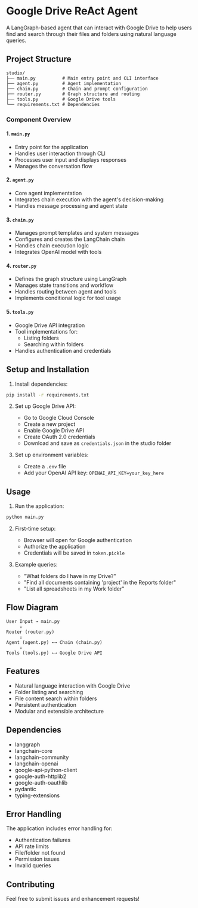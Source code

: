 # Google Drive ReAct Agent

A LangGraph-based agent that can interact with Google Drive to help users find and search through their files and folders using natural language queries.

## Project Structure

```
studio/
├── main.py          # Main entry point and CLI interface
├── agent.py         # Agent implementation
├── chain.py         # Chain and prompt configuration
├── router.py        # Graph structure and routing
├── tools.py         # Google Drive tools
└── requirements.txt # Dependencies
```

### Component Overview

#### 1. `main.py`
- Entry point for the application
- Handles user interaction through CLI
- Processes user input and displays responses
- Manages the conversation flow

#### 2. `agent.py`
- Core agent implementation
- Integrates chain execution with the agent's decision-making
- Handles message processing and agent state

#### 3. `chain.py`
- Manages prompt templates and system messages
- Configures and creates the LangChain chain
- Handles chain execution logic
- Integrates OpenAI model with tools

#### 4. `router.py`
- Defines the graph structure using LangGraph
- Manages state transitions and workflow
- Handles routing between agent and tools
- Implements conditional logic for tool usage

#### 5. `tools.py`
- Google Drive API integration
- Tool implementations for:
  - Listing folders
  - Searching within folders
- Handles authentication and credentials

## Setup and Installation

1. Install dependencies:
```bash
pip install -r requirements.txt
```

2. Set up Google Drive API:
   - Go to Google Cloud Console
   - Create a new project
   - Enable Google Drive API
   - Create OAuth 2.0 credentials
   - Download and save as `credentials.json` in the studio folder

3. Set up environment variables:
   - Create a `.env` file
   - Add your OpenAI API key: `OPENAI_API_KEY=your_key_here`

## Usage

1. Run the application:
```bash
python main.py
```

2. First-time setup:
   - Browser will open for Google authentication
   - Authorize the application
   - Credentials will be saved in `token.pickle`

3. Example queries:
   - "What folders do I have in my Drive?"
   - "Find all documents containing 'project' in the Reports folder"
   - "List all spreadsheets in my Work folder"

## Flow Diagram

```
User Input → main.py
     ↓
Router (router.py)
     ↓
Agent (agent.py) ←→ Chain (chain.py)
     ↓
Tools (tools.py) ←→ Google Drive API
```

## Features

- Natural language interaction with Google Drive
- Folder listing and searching
- File content search within folders
- Persistent authentication
- Modular and extensible architecture

## Dependencies

- langgraph
- langchain-core
- langchain-community
- langchain-openai
- google-api-python-client
- google-auth-httplib2
- google-auth-oauthlib
- pydantic
- typing-extensions

## Error Handling

The application includes error handling for:
- Authentication failures
- API rate limits
- File/folder not found
- Permission issues
- Invalid queries

## Contributing

Feel free to submit issues and enhancement requests! 